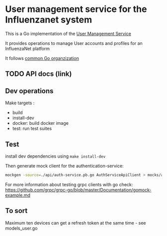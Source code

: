 # User management service for the Influenzanet system

This is a Go implementation of the [User Management Service](https://github.com/influenzanet/influenzanet/wiki/Services#user-management-service)

It provides operations to manage User accounts and profiles for an InfluenzaNet platform

It follows [common Go organzization](https://github.com/influenzanet/influenzanet/wiki/Go-based-service-organisation)

## TODO API docs (link)

## Dev operations

Make targets :

 - build
 - install-dev 
 - docker: build docker image
 - test: run test suites

## Test

install dev dependencies using `make install-dev`

Then generate mock client for the authentication-service:

```sh
mockgen -source=./api/auth-service.pb.go AuthServiceApiClient > mocks/auth-service-api.go
```

For more information about testing grpc clients with go check: <https://github.com/grpc/grpc-go/blob/master/Documentation/gomock-example.md>

## To sort

Maximum ten devices can get a refresh token at the same time - see models_user.go